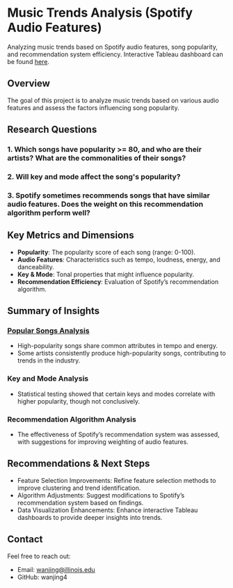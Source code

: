 # Music Trends Analysis (Spotify Audio Features)
Analyzing music trends based on Spotify audio features, song popularity, and recommendation system efficiency. Interactive Tableau dashboard can be found [here](https://wanjing4.github.io/Spotify-Analysis/).
## Overview
The goal of this project is to analyze music trends based on various audio features and assess the factors influencing song popularity.

## Research Questions
### 1. Which songs have popularity >= 80, and who are their artists? What are the commonalities of their songs?
### 2. Will key and mode affect the song's popularity?
### 3. Spotify sometimes recommends songs that have similar audio features. Does the weight on this recommendation algorithm perform well?

## Key Metrics and Dimensions
- **Popularity**: The popularity score of each song (range: 0-100).
- **Audio Features**: Characteristics such as tempo, loudness, energy, and danceability.
- **Key & Mode**: Tonal properties that might influence popularity.
- **Recommendation Efficiency**: Evaluation of Spotify’s recommendation algorithm.


## Summary of Insights
### [Popular Songs Analysis](#1.-which-songs-have-popularity->=-80,-and-who-are-their-artists?-what-are-the-commonalities-of-their-songs?)

- High-popularity songs share common attributes in tempo and energy.
- Some artists consistently produce high-popularity songs, contributing to trends in the industry.
### Key and Mode Analysis
- Statistical testing showed that certain keys and modes correlate with higher popularity, though not conclusively.
### Recommendation Algorithm Analysis 
- The effectiveness of Spotify’s recommendation system was assessed, with suggestions for improving weighting of audio features.

## Recommendations & Next Steps
- Feature Selection Improvements: Refine feature selection methods to improve clustering and trend identification.
- Algorithm Adjustments: Suggest modifications to Spotify’s recommendation system based on findings.
- Data Visualization Enhancements: Enhance interactive Tableau dashboards to provide deeper insights into trends.

## Contact
Feel free to reach out:
- Email: wanjing@illinois.edu
- GitHub: wanjing4
